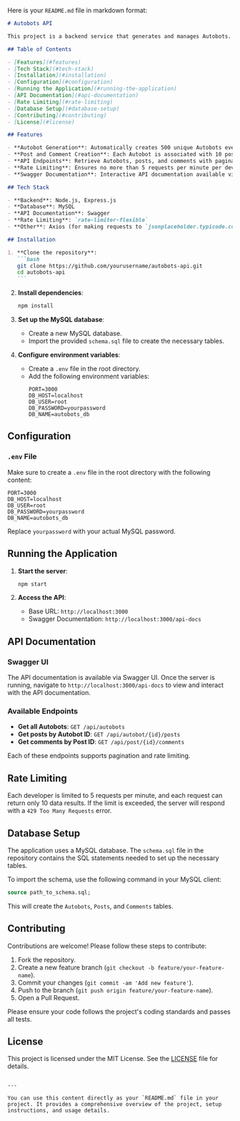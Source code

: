 Here is your `README.md` file in markdown format:

````markdown
# Autobots API

This project is a backend service that generates and manages Autobots. It automatically creates 500 unique Autobots every hour, with each Autobot having 10 posts and each post having 10 comments. The service also provides API endpoints for retrieving Autobots, their posts, and comments, with rate limiting and pagination support.

## Table of Contents

- [Features](#features)
- [Tech Stack](#tech-stack)
- [Installation](#installation)
- [Configuration](#configuration)
- [Running the Application](#running-the-application)
- [API Documentation](#api-documentation)
- [Rate Limiting](#rate-limiting)
- [Database Setup](#database-setup)
- [Contributing](#contributing)
- [License](#license)

## Features

- **Autobot Generation**: Automatically creates 500 unique Autobots every hour.
- **Post and Comment Creation**: Each Autobot is associated with 10 posts, and each post has 10 comments.
- **API Endpoints**: Retrieve Autobots, posts, and comments with pagination.
- **Rate Limiting**: Ensures no more than 5 requests per minute per developer.
- **Swagger Documentation**: Interactive API documentation available via Swagger UI.

## Tech Stack

- **Backend**: Node.js, Express.js
- **Database**: MySQL
- **API Documentation**: Swagger
- **Rate Limiting**: `rate-limiter-flexible`
- **Other**: Axios (for making requests to `jsonplaceholder.typicode.com`)

## Installation

1. **Clone the repository**:
   ```bash
   git clone https://github.com/yourusername/autobots-api.git
   cd autobots-api
   ```
````

2. **Install dependencies**:

   ```bash
   npm install
   ```

3. **Set up the MySQL database**:

   - Create a new MySQL database.
   - Import the provided `schema.sql` file to create the necessary tables.

4. **Configure environment variables**:
   - Create a `.env` file in the root directory.
   - Add the following environment variables:
     ```
     PORT=3000
     DB_HOST=localhost
     DB_USER=root
     DB_PASSWORD=yourpassword
     DB_NAME=autobots_db
     ```

## Configuration

### `.env` File

Make sure to create a `.env` file in the root directory with the following content:

```env
PORT=3000
DB_HOST=localhost
DB_USER=root
DB_PASSWORD=yourpassword
DB_NAME=autobots_db
```

Replace `yourpassword` with your actual MySQL password.

## Running the Application

1. **Start the server**:

   ```bash
   npm start
   ```

2. **Access the API**:
   - Base URL: `http://localhost:3000`
   - Swagger Documentation: `http://localhost:3000/api-docs`

## API Documentation

### Swagger UI

The API documentation is available via Swagger UI. Once the server is running, navigate to `http://localhost:3000/api-docs` to view and interact with the API documentation.

### Available Endpoints

- **Get all Autobots**: `GET /api/autobots`
- **Get posts by Autobot ID**: `GET /api/autobot/{id}/posts`
- **Get comments by Post ID**: `GET /api/post/{id}/comments`

Each of these endpoints supports pagination and rate limiting.

## Rate Limiting

Each developer is limited to 5 requests per minute, and each request can return only 10 data results. If the limit is exceeded, the server will respond with a `429 Too Many Requests` error.

## Database Setup

The application uses a MySQL database. The `schema.sql` file in the repository contains the SQL statements needed to set up the necessary tables.

To import the schema, use the following command in your MySQL client:

```sql
source path_to_schema.sql;
```

This will create the `Autobots`, `Posts`, and `Comments` tables.

## Contributing

Contributions are welcome! Please follow these steps to contribute:

1. Fork the repository.
2. Create a new feature branch (`git checkout -b feature/your-feature-name`).
3. Commit your changes (`git commit -am 'Add new feature'`).
4. Push to the branch (`git push origin feature/your-feature-name`).
5. Open a Pull Request.

Please ensure your code follows the project's coding standards and passes all tests.

## License

This project is licensed under the MIT License. See the [LICENSE](LICENSE) file for details.

```

---

You can use this content directly as your `README.md` file in your project. It provides a comprehensive overview of the project, setup instructions, and usage details.
```

